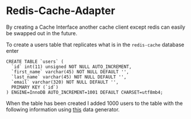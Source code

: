 # Redis-Cache-Adapter

By creating a Cache Interface another cache client except redis can easily be swapped out in the future.

To create a users table that replicates what is in the `redis-cache` database enter 

```
CREATE TABLE `users` (
  `id` int(11) unsigned NOT NULL AUTO_INCREMENT,
  `first_name` varchar(45) NOT NULL DEFAULT '',
  `last_name` varchar(45) NOT NULL DEFAULT '',
  `email` varchar(320) NOT NULL DEFAULT '',
  PRIMARY KEY (`id`)
) ENGINE=InnoDB AUTO_INCREMENT=1001 DEFAULT CHARSET=utf8mb4;
```

When the table has been created I added 1000 users to the table with the following information using [this](https://mockaroo.com/) data generator.
